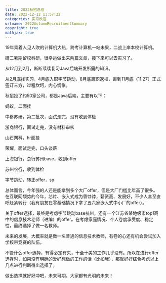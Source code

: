 ```yaml
---
title: 2022秋招总结
date: 2022-12-12 11:57:22
categories: 实习秋招
urlname: 2022AutumnRecruitmentSummary
copyright: true
mathjax: true
---
```


19年乘着人见人吹的计算机大热，跨考计算机一站未果，二战上岸本校计算机。

研二暑期留校科研，很幸运做出来两篇文章，接下来可以去实习了。

从12月到2月，断断续续复习Java后端开发所需的知识。

从2月底找实习，4月底入职字节跳动，8月底离职返校，直到11月底（11.27）正式签订三方，过程坎坷，内心惆怅。

秋招投了约50家公司，都是Java后端，主要有以下：

<!--more-->

蚂蚁，二面挂

中移苏研，第二批次，面试走完，没有收到体检

浙商银行，面试走完，没有材料审核

山石网科，hr面挂

荣耀，面试走完，口头谈薪

上海银行，总行苏州base，收到offer

苏州农行，收到体检

字节跳动，转正offer，sp

总体而言，今年强的人还是能拿到多个大厂offer，但是大厂门槛比年高了很多。在互联网颓势的今年，芯片、嵌入式成为香饽饽，薪资高、发展好，不少人甚至直呼赶紧转行（我有朋友在零基础情况下拿了五六家嵌入式中小厂的offer）。

关于offer选择，最终是考虑字节跳动base杭州，还有一个江苏省某地级市top1高中的信息技术老师（进编）的offer。在考虑家庭情况、个人卷度承受度、稳定性，最终选择了做一名教师。

未来的发展，大概率就是做一名普通的信息技术教师，有卷的心还有机会尝试加入学校带竞赛的队伍。

不管什么offer选择，有得必定有失，十全十美的工作几乎没有。所以在进行offer选择时，如果没有明确的爱好想做的工作的话（比如我），那就好好综合考虑以上几点进行判断得出选择了。

做出选择就好好冲吧，未来可期。大家都有光明的未来！
